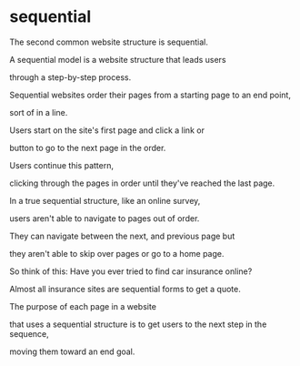 # sequential

The second common website structure is sequential.

A sequential model is a website structure that leads users

through a step-by-step process.

Sequential websites order their pages from a starting page to an end point,

sort of in a line.

Users start on the site's first page and click a link or

button to go to the next page in the order.

Users continue this pattern,

clicking through the pages in order until they've reached the last page.

In a true sequential structure, like an online survey,

users aren't able to navigate to pages out of order.

They can navigate between the next, and previous page but

they aren't able to skip over pages or go to a home page.

So think of this: Have you ever tried to find car insurance online?

Almost all insurance sites are sequential forms to get a quote.

The purpose of each page in a website

that uses a sequential structure is to get users to the next step in the sequence,

moving them toward an end goal.